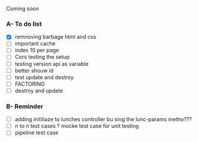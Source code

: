 Coming soon


### A- To do list

- [x] remnoving barbage html and css
- [ ] important cache
- [ ] index 10 per page
- [ ] Cors testing the setup
- [ ] testing version api as variable
- [ ] better shouw id 
- [ ] test update and destroy
- [ ] FACTORING
- [ ] destroy and update

### B- Reminder

- [ ] adding initiliaze to lunches controller bu sing the lunc-params metho???
- [ ] n to n test cases ? mocke test case for unit testing
- [ ] pipeline test case
